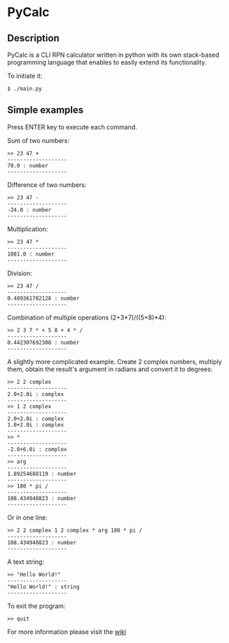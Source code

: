 # PyCalc

## Description

PyCalc is a CLI RPN calculator written in python with its own stack-based programming language that enables to easily extend its functionality.

To initiate it:

    $ ./main.py
    
## Simple examples

Press ENTER key to execute each command.

Sum of two numbers:

    >> 23 47 +
    -------------------
    70.0 : number
    -------------------

Difference of two numbers:

    >> 23 47 -
    -------------------
    -24.0 : number
    -------------------

Multiplication:

    >> 23 47 *
    -------------------
    1081.0 : number
    -------------------

Division:
    
    >> 23 47 /
    -------------------
    0.489361702128 : number
    -------------------
    
Combination of multiple operations (2+3*7)/((5+8)*4):

    >> 2 3 7 * + 5 8 + 4 * /
    -------------------
    0.442307692308 : number
    -------------------

A slightly more complicated example. Create 2 complex numbers, multiply them, obtain the result's argument in radians and convert it to degrees:

    >> 2 2 complex
    -------------------
    2.0+2.0i : complex
    -------------------
    >> 1 2 complex  
    -------------------
    2.0+2.0i : complex
    1.0+2.0i : complex
    -------------------
    >> *
    -------------------
    -2.0+6.0i : complex
    -------------------
    >> arg
    -------------------
    1.89254688119 : number
    -------------------
    >> 180 * pi /
    -------------------
    108.434948823 : number
    -------------------

Or in one line:
    
    >> 2 2 complex 1 2 complex * arg 180 * pi /
    -------------------
    108.434948823 : number
    -------------------

A text string:

    >> "Hello World!"
    -------------------
    "Hello World!" : string
    -------------------    

To exit the program:
    
    >> quit

For more information please visit the [wiki](https://github.com/DaniSagan/PyCalc/wiki)
